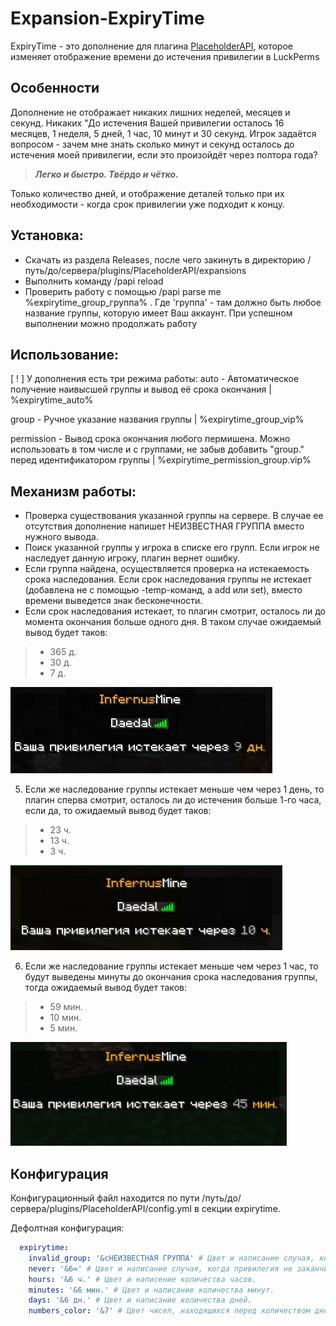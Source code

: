 # Expansion-ExpiryTime

ExpiryTime - это дополнение для плагина [PlaceholderAPI](http://placeholderapi.com/), которое изменяет отображение времени до истечения привилегии в LuckPerms

## Особенности
Дополнение не отображает никаких лишних неделей, месяцев и секунд. Никаких "До истечения Вашей привилегии осталось 16 месяцев, 1 неделя, 5 дней, 1 час, 10 минут и 30 секунд.
Игрок задаётся вопросом - зачем мне знать сколько минут и секунд осталось до истечения моей привилегии, если это произойдёт через полтора года? 

> ***Легко и быстро. Твёрдо и чётко.***

Только количество дней, и отображение деталей только при их необходимости - когда срок привилегии уже подходит к концу.

## Установка:
- Скачать из раздела Releases, после чего закинуть в директорию /путь/до/сервера/plugins/PlaceholderAPI/expansions
- Выполнить команду /papi reload
- Проверить работу с помощью /papi parse me %expirytime_group_группа% . Где 'группа' - там должно быть любое название группы, которую имеет Ваш аккаунт. При успешном выполнении можно продолжать работу

## Использование:
[ ! ] У дополнения есть три режима работы:
auto - Автоматическое получение наивысшей группы и вывод её срока окончания | %expirytime_auto%

group - Ручное указание названия группы | %expirytime_group_vip%

permission - Вывод срока окончания любого пермишена. Можно использовать в том числе и с группами, не забыв добавить "group." перед идентификатором группы | %expirytime_permission_group.vip%

## Механизм работы:
- Проверка существования указанной группы на сервере. В случае ее отсутствия дополнение напишет НЕИЗВЕСТНАЯ ГРУППА вместо нужного вывода.
- Поиск указанной группы у игрока в списке его групп. Если игрок не наследует данную игроку, плагин вернет ошибку.
- Если группа найдена, осуществляется проверка на истекаемость срока наследования. Если срок наследования группы не истекает (добавлена не с помощью -temp-команд, а add или set), вместо времени выведется знак бесконечности.
- Если срок наследования истекает, то плагин смотрит, осталось ли до момента окончания больше одного дня. В таком случае ожидаемый вывод будет таков:

>- 365 д.
>- 30 д.
>- 7 д.

![](example1.jpg)

5. Если же наследование группы истекает меньше чем через 1 день, то плагин сперва смотрит, осталось ли до истечения больше 1-го часа, если да, то ожидаемый вывод будет таков:

>- 23 ч.
>- 13 ч.
>- 3 ч.

![](example2.jpg)


6. Если же наследование группы истекает меньше чем через 1 час, то будут выведены минуты до окончания срока наследования группы, тогда ожидаемый вывод будет таков:

>- 59 мин.
>- 10 мин.
>- 5 мин.

![](example3.jpg)

## Конфигурация

Конфигурационный файл находится по пути /путь/до/сервера/plugins/PlaceholderAPI/config.yml в секции expirytime.

Дефолтная конфигурация:

```yml
  expirytime:
    invalid_group: '&cНЕИЗВЕСТНАЯ ГРУППА' # Цвет и написание случая, когда группа не найдена в LuckPerms
    never: '&6∞' # Цвет и написание случая, когда привилегия не заканчивается
    hours: '&6 ч.' # Цвет и написение количества часов.
    minutes: '&6 мин.' # Цвет и написание количества минут.
    days: '&6 дн.' # Цвет и написание количества дней.
    numbers_color: '&7' # Цвет чисел, находящихся перед количеством дней/часов/минут
```
